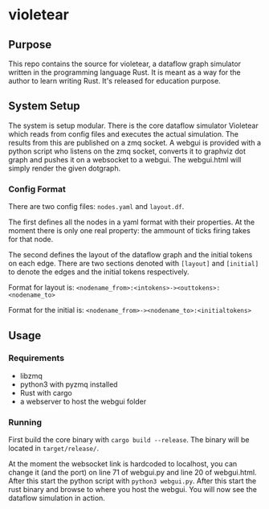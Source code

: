 # violetear
## Purpose
This repo contains the source for violetear, a dataflow graph simulator written in the programming language Rust. It is meant as a way for the author to learn writing Rust. It's released for education purpose.
## System Setup
The system is setup modular. There is the core dataflow simulator Violetear which reads from config files and executes the actual simulation. The results from this are published on a zmq socket. A webgui is provided with a python script who listens on the zmq socket, converts it to graphviz dot graph and pushes it on a websocket to a webgui. The webgui.html will simply render the given dotgraph.
### Config Format
There are two config files: ```nodes.yaml``` and ```layout.df```.

The first defines all the nodes in a yaml format with their properties. At the moment there is only one real property: the ammount of ticks firing takes for that node.

The second defines the layout of the dataflow graph and the initial tokens on each edge. There are two sections denoted with ```[layout]``` and ```[initial]``` to denote the edges and the initial tokens respectively.

Format for layout is: ```<nodename_from>:<intokens>-><outtokens>:<nodename_to>```

Format for the initial is:
```<nodename_from>-><nodename_to>:<initialtokens>```


## Usage
### Requirements
* libzmq
* python3 with pyzmq installed
* Rust with cargo
* a webserver to host the webgui folder

### Running
First build the core binary with ```cargo build --release```. The binary will be located in ```target/release/```.

At the moment the websocket link is hardcoded to localhost, you can change it (and the port) on line 71 of webgui.py and line 20 of webgui.html. After this start the python script with ```python3 webgui.py```. After this start the rust binary and browse to where you host the webgui. You will now see the dataflow simulation in action.